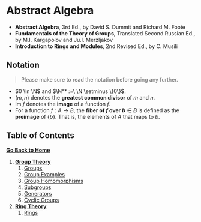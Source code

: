 # Abstract Algebra

* **Abstract Algebra**, 3rd Ed., by David S. Dummit and Richard M. Foote
* **Fundamentals of the Theory of Groups**, Translated Second Russian Ed., by M.I. Kargapolov and Ju.I. Merzljakov
* **Introduction to Rings and Modules**, 2nd Revised Ed., by C. Musili

## Notation

> Please make sure to read the notation before going any further.

* $0 \in \N$ and $\N^* :=\ \N \setminus \{0\}$.
* $(m,n)$ denotes the **greatest common divisor** of $m$ and $n$.
* $\text{Im }f$ denotes the **image** of a function $f$.
* For a function $f: A \to B$, the **fiber of $f$ over $b \in B$** is defined as the **preimage** of $\{b\}$. That is, the elements of $A$ that maps to $b$.

## Table of Contents

[**Go Back to Home**](../../README.md)

1. [**Group Theory**](./01-group-theory/00-index.md)
    1. [Groups](./01-group-theory/01-groups.md)
    2. [Group Examples](./01-group-theory/02-group-examples.md)
    3. [Group Homomorphisms](./01-group-theory/03-group-homomorphisms.md)
    4. [Subgroups](./01-group-theory/04-subgroups.md)
    5. [Generators](./01-group-theory/05-generators.md)
    6. [Cyclic Groups](./01-group-theory/06-cyclic-groups.md)
1. [**Ring Theory**](./01-group-theory/01-group-theory/00-index.md)
    1. [Rings](./02-ring-theory/01-rings.md)
